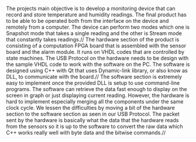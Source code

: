 The projects main objective is to develop a monitoring device that can record and store
temperature and humidity readings. The final product has to be able to be operated both
from the interface on the device and remotely from a computer. The device can perform
two modes which one is Snapshot mode that takes a single reading and the other is Stream
mode that constantly takes readings.//
The hardware section of the product is consisting of a computation FPGA board
that is assembled with the sensor board and the alarm module. It runs on VHDL codes that
are controlled by state machines. The USB Protocol on the hardware needs to be design
with the sample VHDL code to work with the software on the PC. The software is designed
using C++ with Qt that uses Dynamic-link library, or also know as DLL, to communicate
with the board.//
The software section is extremely easy to implement once the provided DLL is setup
to use command-line programs. The software can retrieve the data fast enough to display
on the screen in graph or just displaying current reading. However, the hardware is hard
to implement especially merging all the components under the same clock cycle. We lessen
the difficulties by moving a bit of the hardware section to the software section as seen in
our USB Protocol. The packet sent by the hardware is basically what the data that the
hardware reads from the sensors so it is up to the software to convert the raw data which
C++ works really well with byte data and the bitwise commands.//